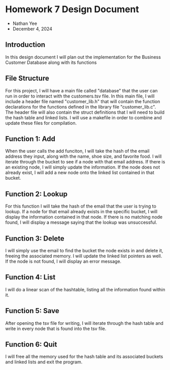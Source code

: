 # Homework 7 Design Document

 * Nathan Yee
 * December 4, 2024

## Introduction
In this design document I will plan out the implementation for the Business Customer Database along with its functions

## File Structure
For this project, I will have a main file called "database" that the user can run in order to interact with the customers.tsv file. In this main file, I will include a header file named "customer_lib.h" that will contain the function declarations for the functions defined in the library file "customer_lib.c". The header file will also contain the struct definitions that I will need to build the hash table and linked lists. I will use a makefile in order to combine and update these files for compilation. 

## Function 1: Add
When the user calls the add funciton, I will take the hash of the email address they input, along with the name, shoe size, and favorite food. I will iterate through the bucket to see if a node with that email address. If there is an existing node, I will simply update the information. If the node does not already exist, I will add a new node onto the linked list contained in that bucket. 

## Function 2: Lookup
For this function I will take the hash of the email that the user is trying to lookup. If a node for that email already exists in the specific bucket, I will display the information contained in that node. If there is no matching node found, I will display a message saying that the lookup was unsuccessful. 

## Function 3: Delete
I will simply use the email to find the bucket the node exists in and delete it, freeing the associated memory. I will update the linked list pointers as well. If the node is not found, I will display an error message. 

## Function 4: List
I will do a linear scan of the hashtable, listing all the information found within it. 

## Function 5: Save 
After opening the tsv file for writing, I will iterate through the hash table and write in every node that is found into the tsv file. 

## Function 6: Quit
I will free all the memory used for the hash table and its associated buckets and linked lists and exit the program. 
